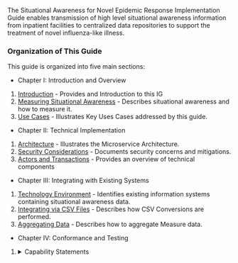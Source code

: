 
The Situational Awareness for Novel Epidemic Response Implementation Guide enables transmission
of high level situational awareness information from inpatient facilities to centralized data repositories
to support the treatment of novel influenza-like illness.


### Organization of This Guide
This guide is organized into five main sections:

* Chapter I: Introduction and Overview
1. [Introduction](introduction.html) - Provides and Introduction to this IG
2. [Measuring Situational Awareness](situational_awareness_measures.html) - Describes situational awareness and how to measure it.
3. [Use Cases](use_cases.html) - Illustrates Key Uses Cases addressed by this guide.
* Chapter II: Technical Implementation
1. [Architecture](architecture.html) - Illustrates the Microservice Architecture.
2. [Security Considerations](security_considerations.html) - Documents security concerns and mitigations.
3. [Actors and Transactions](actors.html) - Provides an overview of technical components

* Chapter III: Integrating with Existing Systems
1. [Technology Environment](technology_environment.html) - Identifies existing information systems containing situational awareness data.
2. [Integrating via CSV Files](CSV_Conversion.html) - Describes how CSV Conversions are performed.
3. [Aggregating Data](measure_aggregation.html) - Describes how to aggregate Measure data.

* Chapter IV: Conformance and Testing
<ol>
    <li><details><summary>Capability Statements</summary><ol>

        {% include list-name-capabilitystatements.xhtml %}

        </ol></details>
    </li>
    <li><details><summary>Operations</summary><ol>
        <li><a href='OperationDefinition-Measure-evaluate-measure.html'>Measure/$evaluate-measure</a> Evaluate the Measure</li>
        <li><a href='OperationDefinition-Measure-report-csv.html'>Measure/$report-csv</a> Create or update a MeasureReport from CSV Format</li>
        <li><a href='OperationDefinition-MeasureReport-aggregate.html'>MeasureReport/$aggregate</a> Aggregate MeeasureReport resources</li>
        <li><a href='OperationDefinition-MeasureReport-read-csv.html'>MeasureReport/$read-csv</a> Read in CSV Format</li>
        <li><a href='OperationDefinition-MeasureReport-search-csv.html'>MeasureReport/$search-csv</a> Search in CSV Format</li>
        </ol></details>
    </li>
    <li><details><summary>Search Parameters</summary><ol>
        <li><a href='SearchParameter-SearchParameter-code.html'>code</a> Enables Measure, MeasureReport, Questionnaire and QuestionnaireResponse resources to be discovered by codes used in the resource</li>
        <li><a href='SearchParameter-SearchParameter-definition-text.html'>definition-text</a> Enables definition resources to be discovered from text used in the resource definition</li>
        <li><a href='SearchParameter-SearchParameter-disposition.html'>disposition</a> Enables query of encounters by discharge disposition</li>
        </ol></details>
    </li>
    <li><a href='profiles_and_extensions.html'>Profiles and Extensions</a></li>
    <li><a href='vocabulary.html'>Terminology Resources</a></li>
    <li><a href='test_plan.html'>Test Plan</a></li>
    <li><details><summary id='test-data'>Test Data Sets</summary><ol>
        <li><a href='hospital_capacity_examples.html'>Hospital Capacity Measure and Report Examples</a></li>
        <li><a href='laboratory_reporting_examples.html'>Laboratory Reporting Measure and Report Examples</a></li>
        <li id='automation-data'><a href='automation_testing_examples.html'>Automation Testing Data</a></li>
        </ol></details>
    </li>
</ol>

* Chapter V: Defining Measures from Essential Elements of Information
1. [Computing Measures](measure_automation.html) - Describes mechanisms to automate measure computation.
2. [Phrase Book](phrase_book.html) - A Phrase Book for creating automatable Measures
3. [Creating an Automated Measure](measure_creation.html) - A detailed walk through the steps for creating an automated measure.

* [Appendix A: Supporting Terminology](supporting_vocabulary.html)
* [Appendix B: Fluent Query](fluent_query.html)
* Downloads
  * [this entire guide](full-ig.zip),
  * the definition resources in [json](definitions.json.zip), [xml](definitions.xml.zip), [ttl](definitions.ttl.zip), or [csv](csvs.zip) format, or
  * the example resources in [json](examples.json.zip), [xml](examples.xml.zip) or [ttl](examples.ttl.zip) format.
  * The source code for this Implementation Guide can be found on [https://github.com/HL7/fhir-saner](https://github.com/HL7/fhir-saner).

Click on any of the links above, head on over the [table of contents](toc.html), or
if you are looking for a specific artifact, check out the [index](artifacts.html).

![The SANER Project Logo](SANERLogo.png)
<div style='float: clear'/>
**Fighting COVID-19 with FHIR®**

### Copyrights and Acknowledgements

Value Sets in this guide include:

* Vocabulary Content from SNOMED CT, which is copyright © 2002+ International Health Terminology Standards
Development Organisation (IHTSDO), and distributed by agreement between IHTSDO and HL7. Implementer use of SNOMED CT
is not covered by this agreement.

* Vocabulary Content from LOINC (http://loinc.org). LOINC is copyright © 1995-2020, Regenstrief Institute, Inc. and
the Logical Observation Identifiers Names and Codes (LOINC) Committee and is available at no cost under the license
at LOINC/license. LOINC® is a registered United States trademark of Regenstrief Institute, Inc

* Vocabulary Content developed by the US National Library of Medicine: Reference to specific
commercial products, manufacturers, companies, or trademarks does not constitute its endorsement or recommendation
by the U.S. Government, Department of Health and Human Services, or NLM. Source materials are available from the
NLM Website at no charge at https://www.nlm.nih.gov/research/umls/rxnorm/index.html

* Vocabulary Content developed by CDC: Reference to specific commercial products, manufacturers, companies, or
trademarks does not constitute its endorsement or recommendation by the U.S. Government, Department of Health and
Human Services, or Centers for Disease Control and Prevention. Source materials are available from the CDC Website
at no charge at https://www.cdc.gov/nhsn/cdaportal/terminology/codesystem/hsloc.html

* The SANER Logo was created by Adrian "Kingsley" McDermott, additional imagery by [@RoseFyreWolf](https://www.instagram.com/rosefyrewolf/)

#### Contributors


| Name | Organization | Role |
| --- | --- | --- |
| Keith Boone | Audacious Inquiry | Project Lead, Lead Devloper |
| Gino Canessa | Microsoft | Developer |
| Michael Donnelly | Epic | Developer |
| Rick Geimer | Lantana | Measure Computer |
| John Moehrke | Bylight | Security and Testing Advisor |
| Austin Kreisler | Leidos | Subject Matter Expert |
| Josh Mandel | Microsoft | Subject Matter Expert |
| David Pyke | Audacious Inquiry | HL7 Liason |
